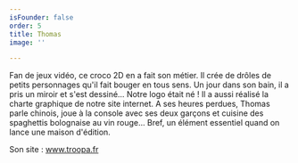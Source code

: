 ```yaml
---
isFounder: false
order: 5
title: Thomas
image: ''

---
```

Fan de jeux vidéo, ce croco 2D en a fait son métier. Il crée de drôles de petits personnages qu'il fait bouger en tous sens. Un jour dans son bain, il a pris un miroir et s'est dessiné… Notre logo était né ! Il a aussi réalisé la charte graphique de notre site internet. A ses heures perdues, Thomas parle chinois, joue à la console avec ses deux garçons et cuisine des spaghettis bolognaise au vin rouge… Bref, un élément essentiel quand on lance une maison d'édition.

Son site : www.troopa.fr